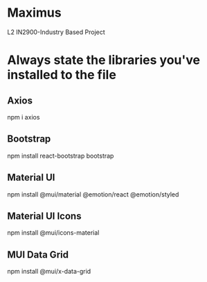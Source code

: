 # Maximus
L2 IN2900-Industry Based Project

# Always state the libraries you've installed to the file

## Axios
npm i axios

## Bootstrap
npm install react-bootstrap bootstrap

## Material UI
npm install @mui/material @emotion/react @emotion/styled

## Material UI Icons
npm install @mui/icons-material

## MUI Data Grid
npm install @mui/x-data-grid
